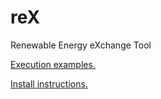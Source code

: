 # reX

Renewable Energy eXchange Tool

[Execution examples.](https://github.com/NREL/reX/tree/master/examples)

[Install instructions.](https://github.com/NREL/reX/wiki/Installation-Guide)
